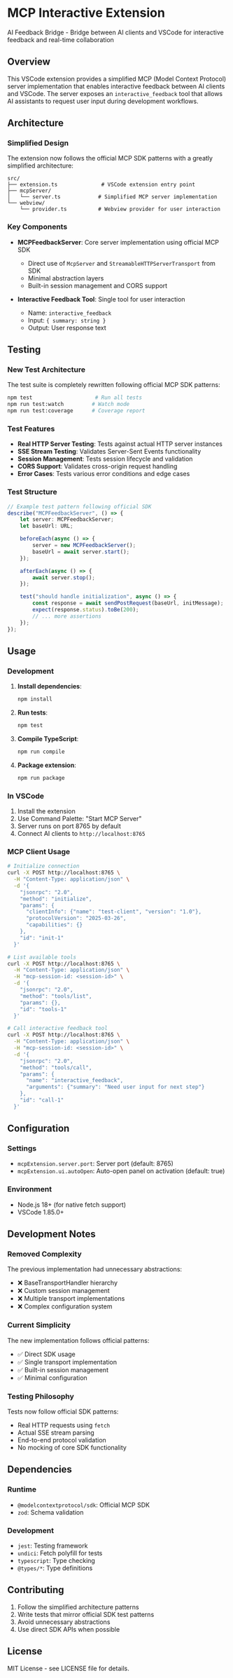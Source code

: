 # MCP Interactive Extension

AI Feedback Bridge - Bridge between AI clients and VSCode for interactive feedback and real-time collaboration

## Overview

This VSCode extension provides a simplified MCP (Model Context Protocol) server implementation that enables interactive feedback between AI clients and VSCode. The server exposes an `interactive_feedback` tool that allows AI assistants to request user input during development workflows.

## Architecture

### Simplified Design

The extension now follows the official MCP SDK patterns with a greatly simplified architecture:

```
src/
├── extension.ts              # VSCode extension entry point
├── mcpServer/
│   └── server.ts            # Simplified MCP server implementation
└── webview/
    └── provider.ts          # Webview provider for user interaction
```

### Key Components

- **MCPFeedbackServer**: Core server implementation using official MCP SDK
  - Direct use of `McpServer` and `StreamableHTTPServerTransport` from SDK
  - Minimal abstraction layers
  - Built-in session management and CORS support

- **Interactive Feedback Tool**: Single tool for user interaction
  - Name: `interactive_feedback`
  - Input: `{ summary: string }`
  - Output: User response text

## Testing

### New Test Architecture

The test suite is completely rewritten following official MCP SDK patterns:

```bash
npm test                    # Run all tests
npm run test:watch         # Watch mode
npm run test:coverage      # Coverage report
```

### Test Features

- **Real HTTP Server Testing**: Tests against actual HTTP server instances
- **SSE Stream Testing**: Validates Server-Sent Events functionality
- **Session Management**: Tests session lifecycle and validation
- **CORS Support**: Validates cross-origin request handling
- **Error Cases**: Tests various error conditions and edge cases

### Test Structure

```typescript
// Example test pattern following official SDK
describe("MCPFeedbackServer", () => {
    let server: MCPFeedbackServer;
    let baseUrl: URL;

    beforeEach(async () => {
        server = new MCPFeedbackServer();
        baseUrl = await server.start();
    });

    afterEach(async () => {
        await server.stop();
    });

    test("should handle initialization", async () => {
        const response = await sendPostRequest(baseUrl, initMessage);
        expect(response.status).toBe(200);
        // ... more assertions
    });
});
```

## Usage

### Development

1. **Install dependencies**:
   ```bash
   npm install
   ```

2. **Run tests**:
   ```bash
   npm test
   ```

3. **Compile TypeScript**:
   ```bash
   npm run compile
   ```

4. **Package extension**:
   ```bash
   npm run package
   ```

### In VSCode

1. Install the extension
2. Use Command Palette: "Start MCP Server"
3. Server runs on port 8765 by default
4. Connect AI clients to `http://localhost:8765`

### MCP Client Usage

```bash
# Initialize connection
curl -X POST http://localhost:8765 \
  -H "Content-Type: application/json" \
  -d '{
    "jsonrpc": "2.0",
    "method": "initialize",
    "params": {
      "clientInfo": {"name": "test-client", "version": "1.0"},
      "protocolVersion": "2025-03-26",
      "capabilities": {}
    },
    "id": "init-1"
  }'

# List available tools
curl -X POST http://localhost:8765 \
  -H "Content-Type: application/json" \
  -H "mcp-session-id: <session-id>" \
  -d '{
    "jsonrpc": "2.0",
    "method": "tools/list",
    "params": {},
    "id": "tools-1"
  }'

# Call interactive feedback tool
curl -X POST http://localhost:8765 \
  -H "Content-Type: application/json" \
  -H "mcp-session-id: <session-id>" \
  -d '{
    "jsonrpc": "2.0",
    "method": "tools/call",
    "params": {
      "name": "interactive_feedback",
      "arguments": {"summary": "Need user input for next step"}
    },
    "id": "call-1"
  }'
```

## Configuration

### Settings

- `mcpExtension.server.port`: Server port (default: 8765)
- `mcpExtension.ui.autoOpen`: Auto-open panel on activation (default: true)

### Environment

- Node.js 18+ (for native fetch support)
- VSCode 1.85.0+

## Development Notes

### Removed Complexity

The previous implementation had unnecessary abstractions:
- ❌ BaseTransportHandler hierarchy
- ❌ Custom session management
- ❌ Multiple transport implementations  
- ❌ Complex configuration system

### Current Simplicity

The new implementation follows official patterns:
- ✅ Direct SDK usage
- ✅ Single transport implementation
- ✅ Built-in session management
- ✅ Minimal configuration

### Testing Philosophy

Tests now follow official SDK patterns:
- Real HTTP requests using `fetch`
- Actual SSE stream parsing
- End-to-end protocol validation
- No mocking of core SDK functionality

## Dependencies

### Runtime
- `@modelcontextprotocol/sdk`: Official MCP SDK
- `zod`: Schema validation

### Development
- `jest`: Testing framework
- `undici`: Fetch polyfill for tests
- `typescript`: Type checking
- `@types/*`: Type definitions

## Contributing

1. Follow the simplified architecture patterns
2. Write tests that mirror official SDK test patterns
3. Avoid unnecessary abstractions
4. Use direct SDK APIs when possible

## License

MIT License - see LICENSE file for details. 